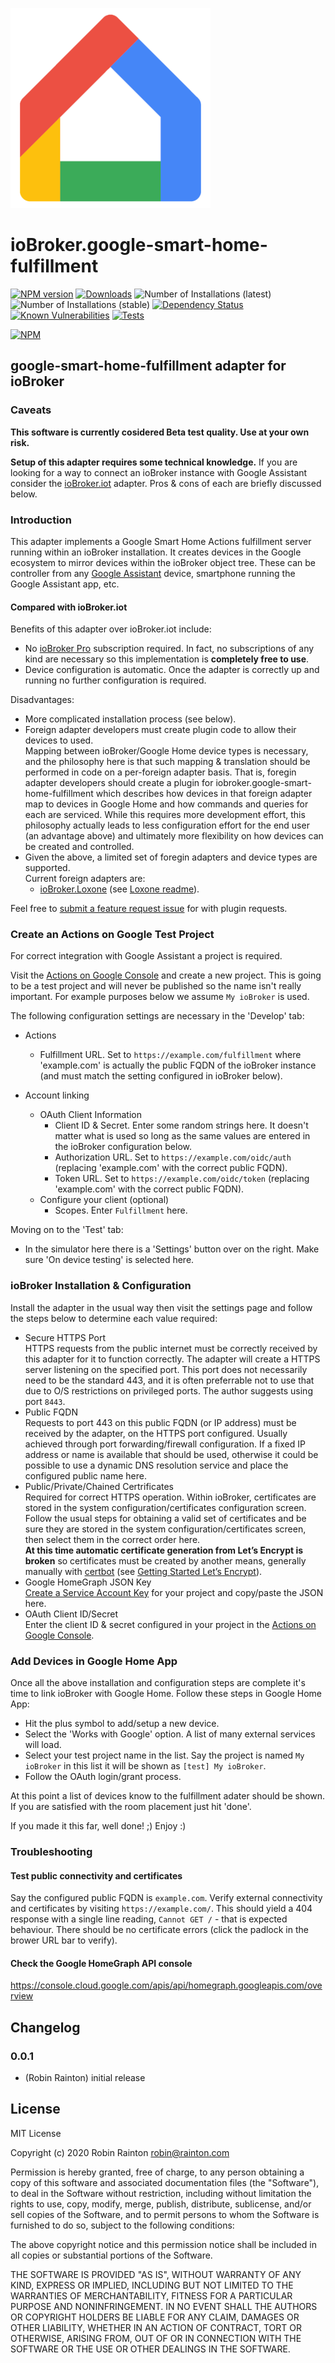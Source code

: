![Logo](admin/google-smart-home-fulfillment.png)
# ioBroker.google-smart-home-fulfillment

[![NPM version](http://img.shields.io/npm/v/iobroker.google-smart-home-fulfillment.svg)](https://www.npmjs.com/package/iobroker.google-smart-home-fulfillment)
[![Downloads](https://img.shields.io/npm/dm/iobroker.google-smart-home-fulfillment.svg)](https://www.npmjs.com/package/iobroker.google-smart-home-fulfillment)
![Number of Installations (latest)](http://iobroker.live/badges/google-smart-home-fulfillment-installed.svg)
![Number of Installations (stable)](http://iobroker.live/badges/google-smart-home-fulfillment-stable.svg)
[![Dependency Status](https://img.shields.io/david/raintonr/iobroker.google-smart-home-fulfillment.svg)](https://david-dm.org/raintonr/iobroker.google-smart-home-fulfillment)
[![Known Vulnerabilities](https://snyk.io/test/github/raintonr/ioBroker.google-smart-home-fulfillment/badge.svg)](https://snyk.io/test/github/raintonr/ioBroker.google-smart-home-fulfillment)
[![Tests](https://travis-ci.org/raintonr/ioBroker.legrand-ecocompteur.svg?branch=master)](https://travis-ci.org/raintonr/ioBroker.google-smart-home-fulfillment)

[![NPM](https://nodei.co/npm/iobroker.google-smart-home-fulfillment.png?downloads=true)](https://nodei.co/npm/iobroker.google-smart-home-fulfillment/)

## google-smart-home-fulfillment adapter for ioBroker

### Caveats

**This software is currently cosidered Beta test quality. Use at your own risk.**

**Setup of this adapter requires some technical knowledge.** If you are looking for a way to connect an ioBroker instance with Google Assistant consider the [ioBroker.iot](https://github.com/ioBroker/ioBroker.iot) adapter. Pros & cons of each are briefly discussed below.

### Introduction

This adapter implements a Google Smart Home Actions fulfillment server running within an ioBroker installation. It creates devices in the Google ecosystem to mirror devices within the ioBroker object tree. These can be controller from any [Google Assistant](https://assistant.google.com/) device, smartphone running the Google Assistant app, etc.

#### Compared with ioBroker.iot

Benefits of this adapter over ioBroker.iot include:

- No [ioBroker Pro](https://iobroker.pro/) subscription required. In fact, no subscriptions of any kind are necessary so this implementation is **completely free to use**.
- Device configuration is automatic. Once the adapter is correctly up and running no further configuration is required.

Disadvantages:

- More complicated installation process (see below).
- Foreign adapter developers must create plugin code to allow their devices to used.\
Mapping between ioBroker/Google Home device types is necessary, and the philosophy here is that such mapping & translation should be performed in code on a per-foreign adapter basis. That is, foregin adapter developers should create a plugin for iobroker.google-smart-home-fulfillment which describes how devices in that foreign adapter map to devices in Google Home and how commands and queries for each are serviced. While this requires more development effort, this philosophy actually leads to less configuration effort for the end user (an advantage above) and ultimately more flexibility on how devices can be created and controlled.
- Given the above, a limited set of foregin adapters and device types are supported.\
Current foreign adapters are:
  - [ioBroker.Loxone](https://github.com/UncleSamSwiss/ioBroker.loxone) (see [Loxone readme](lib/plugins/loxone/README.md)).

Feel free to [submit a feature request issue](https://github.com/raintonr/ioBroker.google-smart-home-fulfillment/issues) for with plugin requests.

### Create an Actions on Google Test Project

For correct integration with Google Assistant a project is required. 

Visit the [Actions on Google Console](https://console.actions.google.com/) and create a new project. This is going to be a test project and will never be published so the name isn't really important. For example purposes below we assume `My ioBroker` is used.

The following configuration settings are necessary in the 'Develop' tab:

- Actions
  - Fulfillment URL. Set to `https://example.com/fulfillment` where 'example.com' is actually the public FQDN of the ioBroker instance (and must match the setting configured in ioBroker below).

- Account linking
  - OAuth Client Information
    - Client ID & Secret. Enter some random strings here. It doesn't matter what is used so long as the same values are entered in the ioBroker configuration below.
    - Authorization URL. Set to `https://example.com/oidc/auth` (replacing 'example.com' with the correct public FQDN).
    - Token URL. Set to `https://example.com/oidc/token` (replacing 'example.com' with the correct public FQDN).
  - Configure your client (optional)
    - Scopes. Enter `Fulfillment` here.

Moving on to the 'Test' tab:

- In the simulator here there is a 'Settings' button over on the right. Make sure 'On device testing' is selected here.

### ioBroker Installation & Configuration

Install the adapter in the usual way then visit the settings page and follow the steps below to determine each value required:

- Secure HTTPS Port\
HTTPS requests from the public internet must be correctly received by this adapter for it to function correctly. The adapter will create a HTTPS server listening on the specified port. This port does not necessarily need to be the standard 443, and it is often preferrable not to use that due to O/S restrictions on privileged ports. The author suggests using port `8443`.
- Public FQDN\
Requests to port 443 on this public FQDN (or IP address) must be received by the adapter, on the HTTPS port configured. Usually achieved through port forwarding/firewall configuration. If a fixed IP address or name is available that should be used, otherwise it could be possible to use a dynamic DNS resolution service and place the configured public name here.
- Public/Private/Chained Certrificates\
Required for correct HTTPS operation. Within ioBroker, certificates are stored in the system configuration/certificates configuration screen. Follow the usual steps for obtaining a valid set of certificates and be sure they are stored in the system configuration/certificates screen, then select them in the correct order here.\
**At this time automatic certificate generation from Let’s Encrypt is broken** so certificates must be created by another means, generally manually with [certbot](https://certbot.eff.org/) (see [Getting Started Let’s Encrypt](https://letsencrypt.org/getting-started/)).
- Google HomeGraph JSON Key\
[Create a Service Account Key](https://developers.google.com/assistant/smarthome/develop/report-state#service-account-key) for your project and copy/paste the JSON here.
- OAuth Client ID/Secret\
Enter the client ID & secret configured in your project in the [Actions on Google Console](https://console.actions.google.com/).

### Add Devices in Google Home App

Once all the above installation and configuration steps are complete it's time to link ioBroker with Google Home. Follow these steps in Google Home App:

- Hit the plus symbol to add/setup a new device.
- Select the 'Works with Google' option. A list of many external services will load.
- Select your test project name in the list. Say the project is named `My ioBroker` in this list it will be shown as `[test] My ioBroker`.
- Follow the OAuth login/grant process.

At this point a list of devices know to the fulfillment adater should be shown. If you are satisfied with the room placement just hit 'done'.

If you made it this far, well done! ;) Enjoy :)

### Troubleshooting

#### Test public connectivity and certificates

Say the configured public FQDN is `example.com`. Verify external connectivity and certificates by visiting `https://example.com/`. This should yield a 404 response with a single line reading, `Cannot GET /` - that is expected behaviour. There should be no certificate errors (click the padlock in the brower URL bar to verify).

#### Check the Google HomeGraph API console

https://console.cloud.google.com/apis/api/homegraph.googleapis.com/overview

## Changelog

### 0.0.1
* (Robin Rainton) initial release

## License
MIT License

Copyright (c) 2020 Robin Rainton <robin@rainton.com>

Permission is hereby granted, free of charge, to any person obtaining a copy
of this software and associated documentation files (the "Software"), to deal
in the Software without restriction, including without limitation the rights
to use, copy, modify, merge, publish, distribute, sublicense, and/or sell
copies of the Software, and to permit persons to whom the Software is
furnished to do so, subject to the following conditions:

The above copyright notice and this permission notice shall be included in all
copies or substantial portions of the Software.

THE SOFTWARE IS PROVIDED "AS IS", WITHOUT WARRANTY OF ANY KIND, EXPRESS OR
IMPLIED, INCLUDING BUT NOT LIMITED TO THE WARRANTIES OF MERCHANTABILITY,
FITNESS FOR A PARTICULAR PURPOSE AND NONINFRINGEMENT. IN NO EVENT SHALL THE
AUTHORS OR COPYRIGHT HOLDERS BE LIABLE FOR ANY CLAIM, DAMAGES OR OTHER
LIABILITY, WHETHER IN AN ACTION OF CONTRACT, TORT OR OTHERWISE, ARISING FROM,
OUT OF OR IN CONNECTION WITH THE SOFTWARE OR THE USE OR OTHER DEALINGS IN THE
SOFTWARE.
